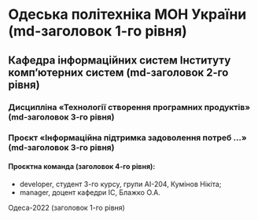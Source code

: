 # Одеська політехніка МОН України (md-заголовок 1-го рівня)
## Кафедра інформаційних систем Інституту комп’ютерних систем (md-заголовок 2-го рівня)
### Дисципліна «Технології створення програмних продуктів» (md-заголовок 3-го рівня)
### Проєкт «Інформаційна підтримка задоволення потреб ...» (md-заголовок 3-го рівня)
#### Проєктна команда (заголовок 4-го рівня):
<ul>
    <li>developer, студент 3-го курсу, групи АІ-204, Кумінов Нікіта;</li>
    <li>manager, доцент кафедри ІС, Блажко О.А.</li>
</ul>
Одеса-2022 (заголовок 1-го рівня)
